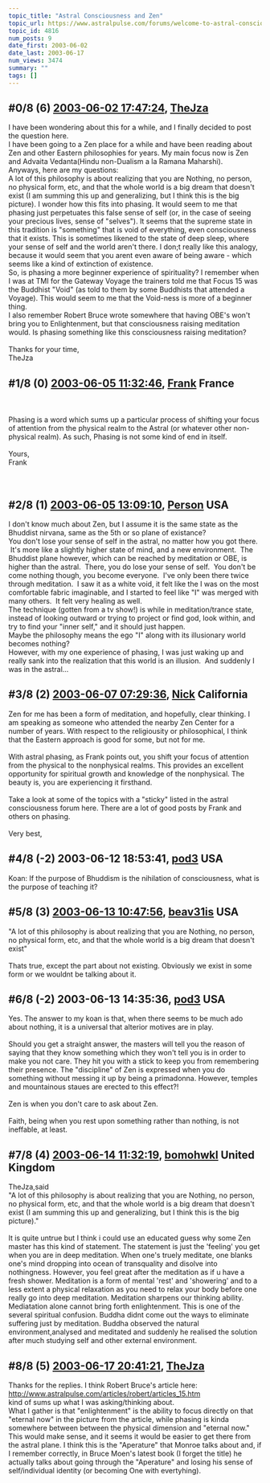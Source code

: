 ```yaml
---
topic_title: "Astral Consciousness and Zen"
topic_url: https://www.astralpulse.com/forums/welcome-to-astral-consciousness!/astral-consciousness-and-zen
topic_id: 4816
num_posts: 9
date_first: 2003-06-02
date_last: 2003-06-17
num_views: 3474
summary: ""
tags: []
---
```


## \#0/8 (6) [2003-06-02 17:47:24](https://www.astralpulse.com/forums/index.php?msg=120508), [TheJza](https://www.astralpulse.com/forums/profile/?u=218)  ##
<section>
I have been wondering about this for a while, and I finally decided to post the question here.
<br>
I have been going to a Zen place for a while and have been reading about Zen and other Eastern philosophies for years. My main focus now is Zen and Advaita Vedanta(Hindu non-Dualism a la Ramana Maharshi).
<br>
Anyways, here are my questions:
<br>
A lot of this philosophy is about realizing that you are Nothing, no person, no physical form, etc, and that the whole world is a big dream that doesn't exist (I am summing this up and generalizing, but I think this is the big picture). I wonder how this fits into phasing. It would seem to me that phasing just perpetuates this false sense of self (or, in the case of seeing your precious lives, sense of "selves"). It seems that the supreme state in this tradition is "something" that is void of everything, even consciousness that it exists. This is sometimes likened to the state of deep sleep, where your sense of self and the world aren't there. I don;t really like this analogy, because it would seem that you arent even aware of being aware - which seems like a kind of extinction of existence.
<br>
So, is phasing a more beginner experience of spirituality? I remember when I was at TMI for the Gateway Voyage the trainers told me that Focus 15 was the Buddhist "Void" (as told to them by some Buddhists that attended a Voyage). This would seem to me that the Void-ness is more of a beginner thing.
<br>
I also remember Robert Bruce wrote somewhere that having OBE's won't bring you to Enlightenment, but that consciousness raising meditation would. Is phasing something like this consciousness raising meditation?
<br>
<br>
Thanks for your time,
<br>
TheJza
</section>

## \#1/8 (0) [2003-06-05 11:32:46](https://www.astralpulse.com/forums/index.php?msg=33531), [Frank](https://www.astralpulse.com/forums/profile/?u=359) France ##
<section>
<br>
<br>
Phasing is a word which sums up a particular process of shifting your focus of attention from the physical realm to the Astral (or whatever other non-physical realm). As such, Phasing is not some kind of end in itself.
<br>
<br>
Yours,
<br>
Frank
<br>
<br>
<br>
</section>

## \#2/8 (1) [2003-06-05 13:09:10](https://www.astralpulse.com/forums/index.php?msg=33542), [Person](https://www.astralpulse.com/forums/profile/?u=635) USA ##
<section>
I don't know much about Zen, but I assume it is the same state as the Bhuddist nirvana, same as the 5th or so plane of existance?
<br>
You don't lose your sense of self in the astral, no matter how you got there.  It's more like a slightly higher state of mind, and a new environment.  The Bhuddist plane however, which can be reached by meditation or OBE, is higher than the astral.  There, you do lose your sense of self.  You don't be come nothing though, you become everyone.  I've only been there twice through meditation.  I saw it as a white void, it felt like the I was on the most comfortable fabric imaginable, and I started to feel like "I" was merged with many others.  It felt very healing as well.
<br>
The technique (gotten from a tv show!) is while in meditation/trance state, instead of looking outward or trying to project or find god, look within, and try to find your "inner self," and it should just happen.
<br>
Maybe the philosophy means the ego "I" along with its illusionary world becomes nothing?
<br>
However, with my one experience of phasing, I was just waking up and really sank into the realization that this world is an illusion.  And suddenly I was in the astral...
<br>
</section>

## \#3/8 (2) [2003-06-07 07:29:36](https://www.astralpulse.com/forums/index.php?msg=33808), [Nick](https://www.astralpulse.com/forums/profile/?u=2080) California ##
<section>
Zen for me has been a form of meditation, and hopefully, clear thinking. I am speaking as someone who attended the nearby Zen Center for a number of years. With respect to the religiousity or philosophical, I think that the Eastern approach is good for some, but not for me.
<br>
<br>
With astral phasing, as Frank points out, you shift your focus of attention from the physical to the nonphysical realms. This provides an excellent opportunity for spiritual growth and knowledge of the nonphysical. The beauty is, you are experiencing it firsthand.
<br>
<br>
Take a look at some of the topics with a "sticky" listed in the astral consciousness forum here. There are a lot of good posts by Frank and others on phasing.
<br>
<br>
Very best,
</section>

## \#4/8 (-2) 2003-06-12 18:53:41, [pod3](https://www.astralpulse.com/forums/profile/?u=1409) USA ##
<section>
Koan: If the purpose of Bhuddism is the nihilation of consciousness, what is the purpose of teaching it?
</section>

## \#5/8 (3) [2003-06-13 10:47:56](https://www.astralpulse.com/forums/index.php?msg=34647), [beav31is](https://www.astralpulse.com/forums/profile/?u=2303) USA ##
<section>
"A lot of this philosophy is about realizing that you are Nothing, no person, no physical form, etc, and that the whole world is a big dream that doesn't exist"
<br>
<br>
Thats true, except the part about not existing. Obviously we exist in some form or we wouldnt be talking about it.
</section>

## \#6/8 (-2) 2003-06-13 14:35:36, [pod3](https://www.astralpulse.com/forums/profile/?u=1409) USA ##
<section>
Yes. The answer to my koan is that, when there seems to be much ado about nothing, it is a universal that alterior motives are in play.
<br>
<br>
Should you get a straight answer, the masters will tell you the reason of saying that they know something which they won't tell you is in order to make you not care. They hit you with a stick to keep you from remembering their presence. The "discipline" of Zen is expressed when you do something without messing it up by being a primadonna. However, temples and mountainous staues are erected to this effect?!
<br>
<br>
Zen is when you don't care to ask about Zen.
<br>
<br>
Faith, being when you rest upon something rather than nothing, is not ineffable, at least.
</section>

## \#7/8 (4) [2003-06-14 11:32:19](https://www.astralpulse.com/forums/index.php?msg=34761), [bomohwkl](https://www.astralpulse.com/forums/profile/?u=2036) United Kingdom ##
<section>
TheJza,said
<br>
"A lot of this philosophy is about realizing that you are Nothing, no person, no physical form, etc, and that the whole world is a big dream that doesn't exist (I am summing this up and generalizing, but I think this is the big picture)."
<br>
<br>
It is quite untrue but I think i could use an educated guess why some Zen master has this kind of statement. The statement is just the 'feeling' you get when you are in deep meditation. When one's truely meditate, one blanks one's mind dropping into ocean of transquality and disolve into nothingness. However, you feel great after the meditation as if u have a fresh shower. Meditation is a form of mental 'rest' and 'showering' and to a less extent a physical relaxation as you need to relax your body before one really go into deep meditation. Meditation sharpens our thinking ability. Mediatation alone cannot bring forth enlightenment. This is one of the several spiritual confusion. Buddha didnt come out the ways to eliminate suffering just by meditation. Buddha observed the natural environment,analysed and meditated and suddenly he realised the solution after much studying self and other external environment.
<br>
</section>

## \#8/8 (5) [2003-06-17 20:41:21](https://www.astralpulse.com/forums/index.php?msg=35174), [TheJza](https://www.astralpulse.com/forums/profile/?u=218)  ##
<section>
Thanks for the replies. I think Robert Bruce's article here:
<a class="bbc_link" href="http://www.astralpulse.com/articles/robert/articles_15.htm" rel="noopener" target="_blank">
 http://www.astralpulse.com/articles/robert/articles_15.htm
</a>
<br>
kind of sums up what I was asking/thinking about.
<br>
What I gather is that "enlightenment" is the ability to focus directly on that "eternal now" in the picture from the article, while phasing is kinda somewhere between between the physical dimension and "eternal now."
<br>
This would make sense, and it seems it would be easier to get there from the astral plane. I think this is the "Aperature" that Monroe talks about and, if I remember correctly, in Bruce Moen's latest book (I forget the title) he actually talks about going through the "Aperature" and losing his sense of self/individual identity (or becoming One with evertyhing).
</section>